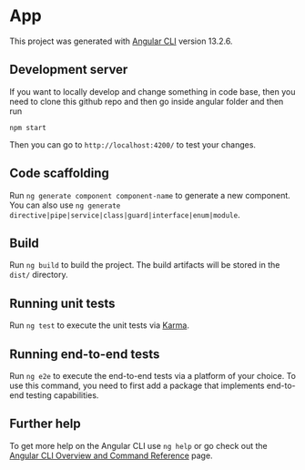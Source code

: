 # App

This project was generated with [Angular CLI](https://github.com/angular/angular-cli) version 13.2.6.

## Development server

If you want to locally develop and change something in code base, then you need to clone this github repo and then go inside angular folder and then run

`npm start` 

Then you can go to `http://localhost:4200/` to test your changes.

## Code scaffolding

Run `ng generate component component-name` to generate a new component. You can also use `ng generate directive|pipe|service|class|guard|interface|enum|module`.

## Build

Run `ng build` to build the project. The build artifacts will be stored in the `dist/` directory.

## Running unit tests

Run `ng test` to execute the unit tests via [Karma](https://karma-runner.github.io).

## Running end-to-end tests

Run `ng e2e` to execute the end-to-end tests via a platform of your choice. To use this command, you need to first add a package that implements end-to-end testing capabilities.

## Further help

To get more help on the Angular CLI use `ng help` or go check out the [Angular CLI Overview and Command Reference](https://angular.io/cli) page.
